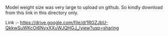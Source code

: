 Model weight size was very large to upload on github. 
So kindly download from this link in this directory only.

Link :- https://drive.google.com/file/d/1RGZJbU-QkkwSuWKcOi6NyxXXuWJQHGJ_/view?usp=sharing